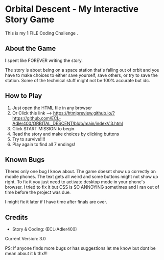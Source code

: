 # Orbital Descent - My Interactive Story Game

This is my 1 FILE Coding Challenge .

## About the Game

I spent like FOREVER writing the story.

The story is about being on a space station that's falling out of orbit and you have to make choices to either save yourself, save others, or try to save the station. Some of the technical stuff might not be 100% accurate but idc.

## How to Play

1. Just open the HTML file in any browser
2. Or Click this link -->
https://htmlpreview.github.io/?https://github.com/ECL-Adler400/ORBITAL_DESCENT/blob/main/indexV.3.html
4. Click START MISSION to begin
5. Read the story and make choices by clicking buttons
6. Try to survive!!!!
7. Play again to find all 7 endings!

## Known Bugs 

Theres only one bug I know about. The game doesnt show up correctly on mobile phones. The text gets all weird and some buttons might not show up right. To fix it you just need to activate desktop mode in your phone's browser. I tried to fix it but CSS is SO ANNOYING sometimes and I ran out of time before the project was due.

I might fix it later if I have time after finals are over.

## Credits

- Story & Coding: (ECL-Adler400)

Current Version: 3.0 

PS: If anyone finds more bugs or has suggestions let me know but dont be mean about it k thx!!!
